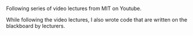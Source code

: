 Following series of video lectures from MIT on Youtube.

While following the video lectures, I also wrote code that are written on the blackboard by lecturers.
